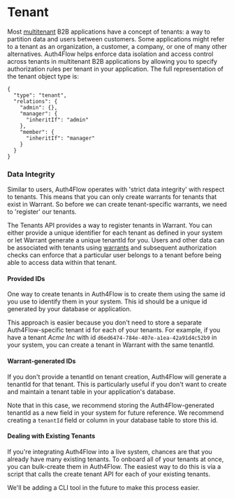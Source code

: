 # Tenant

Most [multitenant](https://en.wikipedia.org/wiki/Multitenancy) B2B applications have a concept of tenants: a way to partition data and users between customers. Some applications might refer to a tenant as an organization, a customer, a company, or one of many other alternatives. Auth4Flow helps enforce data isolation and access control across tenants in multitenant B2B applications by allowing you to specify authorization rules per tenant in your application. The full representation of the tenant object type is:

```
{
  "type": "tenant",
  "relations": {
    "admin": {},
    "manager": {
      "inheritIf": "admin"
    },
    "member": {
      "inheritIf": "manager"
    }
  }
}
```

### Data Integrity <a href="#data-integrity" id="data-integrity"></a>

Similar to users, Auth4Flow operates with 'strict data integrity' with respect to tenants. This means that you can only create warrants for tenants that exist in Warrant. So before we can create tenant-specific warrants, we need to 'register' our tenants.

The Tenants API provides a way to register tenants in Warrant. You can either provide a unique identifier for each tenant as defined in your system or let Warrant generate a unique tenantId for you. Users and other data can be associated with tenants using [warrants](../warrants.md) and subsequent authorization checks can enforce that a particular user belongs to a tenant before being able to access data within that tenant.

#### Provided IDs <a href="#provided-ids" id="provided-ids"></a>

One way to create tenants in Auth4Flow is to create them using the same id you use to identify them in your system. This id should be a unique id generated by your database or application.

This approach is easier because you don't need to store a separate Auth4Flow-specific tenant id for each of your tenants. For example, if you have a tenant _Acme Inc_ with id `d6ed6474-784e-407e-a1ea-42a91d4c52b9` in your system, you can create a tenant in Warrant with the same tenantId.

#### Warrant-generated IDs <a href="#warrant-generated-ids" id="warrant-generated-ids"></a>

If you don't provide a tenantId on tenant creation, Auth4Flow will generate a tenantId for that tenant. This is particularly useful if you don't want to create and maintain a tenant table in your application's database.

Note that in this case, we recommend storing the Auth4Flow-generated tenantId as a new field in your system for future reference. We recommend creating a `tenantId` field or column in your database table to store this id.

#### Dealing with Existing Tenants <a href="#dealing-with-existing-tenants" id="dealing-with-existing-tenants"></a>

If you're integrating Auth4Flow into a live system, chances are that you already have many existing tenants. To onboard all of your tenants at once, you can bulk-create them in Auth4Flow. The easiest way to do this is via a script that calls the create tenant API for each of your existing tenants.

We'll be adding a CLI tool in the future to make this process easier.
